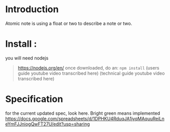 # Introduction 
Atomic note is using a float or two to describe a note or two. 
# Install :
you will need nodejs
> https://nodejs.org/en/
once downloaded, do an:
`npm install`
(users guide youtube video transcribed here)
(technical guide youtube video transcribed here)
# Specification
for the current updated spec, look here. Bright green means implemented
https://docs.google.com/spreadsheets/d/1DPHKU4RduqJA1jyqMAquuReiLneYmFJJniogQwFT27U/edit?usp=sharing



